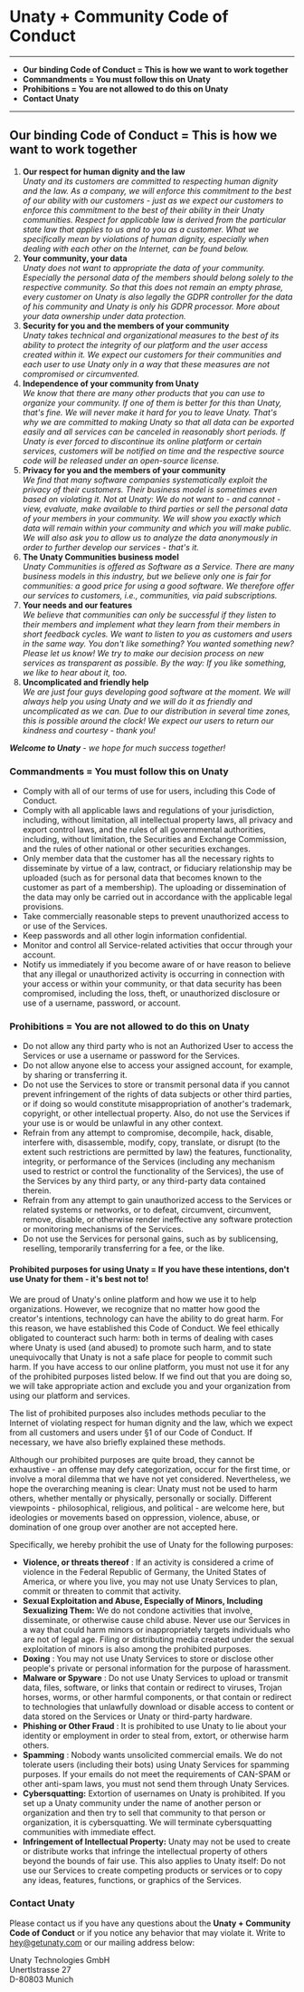 # **Unaty + Community Code of Conduct**

***

- **Our binding Code of Conduct = This is how we want to work together**   
 - **Commandments = You must follow this on Unaty**   
 - **Prohibitions = You are not allowed to do this on Unaty**   
 - **Contact Unaty**   

***

## Our binding Code of Conduct = This is how we want to work together

1. **Our respect for human dignity and the law**  
_Unaty and its customers are committed to respecting human dignity and the law. As a company, we will enforce this commitment to the best of our ability with our customers - just as we expect our customers to enforce this commitment to the best of their ability in their Unaty communities. Respect for applicable law is derived from the particular state law that applies to us and to you as a customer. What we specifically mean by violations of human dignity, especially when dealing with each other on the Internet, can be found below._
2. **Your community, your data**  
_Unaty does not want to appropriate the data of your community. Especially the personal data of the members should belong solely to the respective community. So that this does not remain an empty phrase, every customer on Unaty is also legally the GDPR controller for the data of his community and Unaty is only his GDPR processor. More about your data ownership under data protection._
3. **Security for you and the members of your community**  
_Unaty takes technical and organizational measures to the best of its ability to protect the integrity of our platform and the user access created within it. We expect our customers for their communities and each user to use Unaty only in a way that these measures are not compromised or circumvented._
4. **Independence of your community from Unaty**  
_We know that there are many other products that you can use to organize your community. If one of them is better for this than Unaty, that&#39;s fine. We will never make it hard for you to leave Unaty. That&#39;s why we are committed to making Unaty so that all data can be exported easily and all services can be canceled in reasonably short periods. If Unaty is ever forced to discontinue its online platform or certain services, customers will be notified on time and the respective source code will be released under an open-source license._
5. **Privacy for you and the members of your community**  
_We find that many software companies systematically exploit the privacy of their customers. Their business model is sometimes even based on violating it. Not at Unaty: We do not want to - and cannot - view, evaluate, make available to third parties or sell the personal data of your members in your community. We will show you exactly which data will remain within your community and which you will make public. We will also ask you to allow us to analyze the data anonymously in order to further develop our services - that&#39;s it._
6. **The Unaty Communities business model**  
_Unaty Communities is offered as Software as a Service. There are many business models in this industry, but we believe only one is fair for communities: a good price for using a good software. We therefore offer our services to customers, i.e., communities, via paid subscriptions._
7. **Your needs and our features**  
_We believe that communities can only be successful if they listen to their members and implement what they learn from their members in short feedback cycles. We want to listen to you as customers and users in the same way. You don&#39;t like something? You wanted something new? Please let us know! We try to make our decision process on new services as transparent as possible. By the way: If you like something, we like to hear about it, too._
8. **Uncomplicated and friendly help**  
_We are just four guys developing good software at the moment. We will always help you using Unaty and we will do it as friendly and uncomplicated as we can. Due to our distribution in several time zones, this is possible around the clock! We expect our users to return our kindness and courtesy - thank you!_

_**Welcome to Unaty** - we hope for much success together!_

### Commandments = You must follow this on Unaty

- Comply with all of our terms of use for users, including this Code of Conduct.
- Comply with all applicable laws and regulations of your jurisdiction, including, without limitation, all intellectual property laws, all privacy and export control laws, and the rules of all governmental authorities, including, without limitation, the Securities and Exchange Commission, and the rules of other national or other securities exchanges.
- Only member data that the customer has all the necessary rights to disseminate by virtue of a law, contract, or fiduciary relationship may be uploaded (such as for personal data that becomes known to the customer as part of a membership). The uploading or dissemination of the data may only be carried out in accordance with the applicable legal provisions.
- Take commercially reasonable steps to prevent unauthorized access to or use of the Services.
- Keep passwords and all other login information confidential.
- Monitor and control all Service-related activities that occur through your account.
- Notify us immediately if you become aware of or have reason to believe that any illegal or unauthorized activity is occurring in connection with your access or within your community, or that data security has been compromised, including the loss, theft, or unauthorized disclosure or use of a username, password, or account.

### Prohibitions = You are not allowed to do this on Unaty

- Do not allow any third party who is not an Authorized User to access the Services or use a username or password for the Services.
- Do not allow anyone else to access your assigned account, for example, by sharing or transferring it.
- Do not use the Services to store or transmit personal data if you cannot prevent infringement of the rights of data subjects or other third parties, or if doing so would constitute misappropriation of another&#39;s trademark, copyright, or other intellectual property. Also, do not use the Services if your use is or would be unlawful in any other context.
- Refrain from any attempt to compromise, decompile, hack, disable, interfere with, disassemble, modify, copy, translate, or disrupt (to the extent such restrictions are permitted by law) the features, functionality, integrity, or performance of the Services (including any mechanism used to restrict or control the functionality of the Services), the use of the Services by any third party, or any third-party data contained therein.
- Refrain from any attempt to gain unauthorized access to the Services or related systems or networks, or to defeat, circumvent, circumvent, remove, disable, or otherwise render ineffective any software protection or monitoring mechanisms of the Services.
- Do not use the Services for personal gains, such as by sublicensing, reselling, temporarily transferring for a fee, or the like.

#### Prohibited purposes for using Unaty = If you have these intentions, don&#39;t use Unaty for them - it&#39;s best not to!

We are proud of Unaty&#39;s online platform and how we use it to help organizations. However, we recognize that no matter how good the creator&#39;s intentions, technology can have the ability to do great harm. For this reason, we have established this Code of Conduct. We feel ethically obligated to counteract such harm: both in terms of dealing with cases where Unaty is used (and abused) to promote such harm, and to state unequivocally that Unaty is not a safe place for people to commit such harm. If you have access to our online platform, you must not use it for any of the prohibited purposes listed below. If we find out that you are doing so, we will take appropriate action and exclude you and your organization from using our platform and services.

The list of prohibited purposes also includes methods peculiar to the Internet of violating respect for human dignity and the law, which we expect from all customers and users under §1 of our Code of Conduct. If necessary, we have also briefly explained these methods.

Although our prohibited purposes are quite broad, they cannot be exhaustive - an offense may defy categorization, occur for the first time, or involve a moral dilemma that we have not yet considered. Nevertheless, we hope the overarching meaning is clear: Unaty must not be used to harm others, whether mentally or physically, personally or socially. Different viewpoints - philosophical, religious, and political - are welcome here, but ideologies or movements based on oppression, violence, abuse, or domination of one group over another are not accepted here.

Specifically, we hereby prohibit the use of Unaty for the following purposes:

- **Violence, or threats thereof** : If an activity is considered a crime of violence in the Federal Republic of Germany, the United States of America, or where you live, you may not use Unaty Services to plan, commit or threaten to commit that activity.
- **Sexual Exploitation and Abuse, Especially of Minors, Including Sexualizing Them:** We do not condone activities that involve, disseminate, or otherwise cause child abuse. Never use our Services in a way that could harm minors or inappropriately targets individuals who are not of legal age. Filing or distributing media created under the sexual exploitation of minors is also among the prohibited purposes.
- **Doxing** : You may not use Unaty Services to store or disclose other people&#39;s private or personal information for the purpose of harassment.
- **Malware or Spyware** : Do not use Unaty Services to upload or transmit data, files, software, or links that contain or redirect to viruses, Trojan horses, worms, or other harmful components, or that contain or redirect to technologies that unlawfully download or disable access to content or data stored on the Services or Unaty or third-party hardware.
- **Phishing or Other Fraud** : It is prohibited to use Unaty to lie about your identity or employment in order to steal from, extort, or otherwise harm others.
- **Spamming** : Nobody wants unsolicited commercial emails. We do not tolerate users (including their bots) using Unaty Services for spamming purposes. If your emails do not meet the requirements of CAN-SPAM or other anti-spam laws, you must not send them through Unaty Services.
- **Cybersquatting:** Extortion of usernames on Unaty is prohibited. If you set up a Unaty community under the name of another person or organization and then try to sell that community to that person or organization, it is cybersquatting. We will terminate cybersquatting communities with immediate effect.
- **Infringement of Intellectual Property:** Unaty may not be used to create or distribute works that infringe the intellectual property of others beyond the bounds of fair use. This also applies to Unaty itself: Do not use our Services to create competing products or services or to copy any ideas, features, functions, or graphics of the Services.

### Contact Unaty

Please contact us if you have any questions about the **Unaty + Community Code of Conduct** or if you notice any behavior that may violate it. Write to hey@getunaty.com or our mailing address below:

Unaty Technologies GmbH  
Unertlstrasse 27  
D-80803 Munich  
